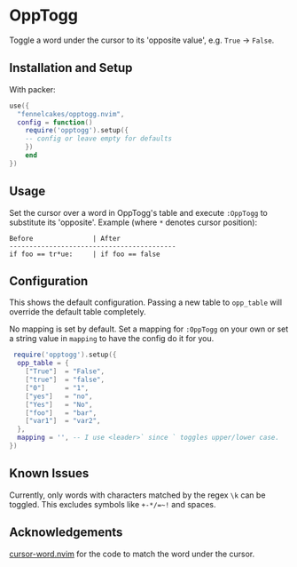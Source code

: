 # OppTogg

Toggle a word under the cursor to its 'opposite value', e.g. `True` -> `False`.

## Installation and Setup

With packer:

```lua
use({
  "fennelcakes/opptogg.nvim",
  config = function()
    require('opptogg').setup({
    -- config or leave empty for defaults
    })
    end
})
```

## Usage

Set the cursor over a word in OppTogg's table and execute `:OppTogg` to 
substitute its 'opposite'. Example (where `*` denotes cursor position):

```
Before               | After
------------------------------------------
if foo == tr*ue:     | if foo == false
```

## Configuration

This shows the default configuration. Passing a new table to `opp_table` will
override the default table completely.

No mapping is set by default. Set a mapping for `:OppTogg` on your own or set 
a string value in `mapping` to have the config do it for you.

```lua
 require('opptogg').setup({
  opp_table = {
    ["True"]  = "False",
    ["true"]  = "false",
    ["0"]     = "1",
    ["yes"]   = "no",
    ["Yes"]   = "No",
    ["foo"]   = "bar",
    ["var1"]  = "var2",
  },
  mapping = '', -- I use <leader>` since ` toggles upper/lower case.
})
```

## Known Issues

Currently, only words with characters matched by the regex `\k` can be toggled.
This excludes symbols like `+-*/=~!` and spaces.

## Acknowledgements
[cursor-word.nvim](https://github.com/xiyaowong/nvim-cursorword/blob/master/plugin/nvim-cursorword.lua) for the code to match the word under the cursor.


